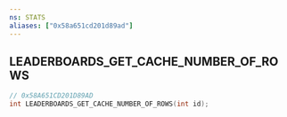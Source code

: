 ```yaml
---
ns: STATS
aliases: ["0x58a651cd201d89ad"]
---
```

## LEADERBOARDS_GET_CACHE_NUMBER_OF_ROWS

```c
// 0x58A651CD201D89AD
int LEADERBOARDS_GET_CACHE_NUMBER_OF_ROWS(int id);
```
